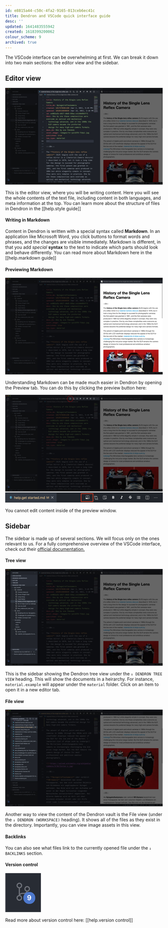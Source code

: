 ```yaml
---
id: e8815a44-c50c-4fa2-9165-013ceb6ec41c
title: Dendron and VSCode quick interface guide
desc: ''
updated: 1641483555942
created: 1618399200062
colour_scheme: 9
archived: true
---
```


The VSCode interface can be overwhelming at first. We can break it down into two main sections: the editor view and the sidebar.

## Editor view
![Editor view](images/help/interface/editor.jpg)

This is the editor view, where you will be writing content. Here you will see the whole contents of the text file, including content in both languages, and meta information at the top. You can learn more about the structure of files in Dendron in the [[help.style guide]]

#### Writing in Markdown

Content in Dendron is written with a special syntax called **Markdown**. In an application like Microsoft Word, you click buttons to format words and phrases, and the changes are visible immediately. Markdown is different, in that you add _special_ **syntax** to the text to indicate which parts should look and behave differently. You can read more about Markdown here in the [[help.markdown guide]]

#### Previewing Markdown
![Preview](images/help/interface/preview.jpg)

Understanding Markdown can be made much easier in Dendron by opening the Preview tab. You can do this by clicking the preview button here:

![Preview button](images/help/interface/preview-button.jpg)
![Preview button closeup](images/help/interface/preview-me.png)

You cannot edit content inside of the preview window.


## Sidebar

The sidebar is made up of several sections. We will focus only on the ones relevant to us. For a fully comprehensive overview of the VSCode interface, check out their [official documentation.](https://code.visualstudio.com/docs/getstarted/userinterface)

#### Tree view
![tree view](images/help/interface/tree-view-and-backlinks.jpg)

This is the sidebar showing the Dendron tree view under the `↓ DENDRON TREE VIEW` heading. This will show the documents in a heirarchy. For instance, `material.example` will appear under the `material` folder. Click on an item to open it in a new editor tab.

#### File view
![file view](images/help/interface/file-view.jpg)

Another way to view the content of the Dendron vault is the File view (under the `↓ DENDRON (WORKSPACE)` heading). It shows all of the files as they exist in the directory. Importantly, you can view image assets in this view.

#### Backlinks
You can also see what files link to the currently opened file under the `↓ BACKLINKS` section.

#### Version control

![](images/help/interface/version-control-icon.png)

Read more about version control here: [[help.version control]]